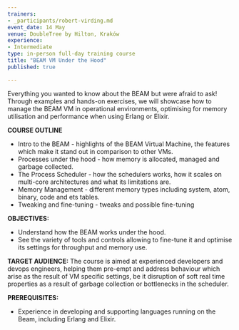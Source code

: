 ```yaml
---
trainers:
- _participants/robert-virding.md
event_date: 14 May
venue: DoubleTree by Hilton, Kraków
experience:
- Intermediate
type: in-person full-day training course
title: "BEAM VM Under the Hood"
published: true

---
```

Everything you wanted to know about the BEAM but were afraid to ask!
Through examples and hands-on exercises, we will showcase how to manage the BEAM VM in operational environments, optimising for memory utilisation and performance when using Erlang or Elixir.

**COURSE OUTLINE**
- Intro to the BEAM - highlights of the BEAM Virtual Machine, the features which make it stand out in comparison to other VMs.
- Processes under the hood - how memory is allocated, managed and garbage collected.
- The Process Scheduler - how the schedulers works, how it scales on multi-core architectures and what its limitations are.
- Memory Management - different memory types including system, atom, binary, code and ets tables.
- Tweaking and fine-tuning - tweaks and possible fine-tuning

**OBJECTIVES:**
- Understand how the BEAM works under the hood.
- See the variety of tools and controls allowing to fine-tune it and optimise its settings for throughput and memory use.


**TARGET AUDIENCE:**
The course is aimed at experienced developers and devops engineers, helping them pre-empt and address behaviour which arise as the result of VM specific settings, be it disruption of soft real time properties as a result of garbage collection or bottlenecks in the scheduler.

**PREREQUISITES:**
- Experience in developing and supporting languages running on the Beam, including Erlang and Elixir.